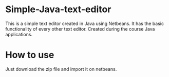 # Simple-Java-text-editor
This is a simple text editor created in Java using Netbeans. It has the basic functionality of every other text editor.
Created during the course Java applications.

# How to use
Just download the zip file and import it on netbeans.
